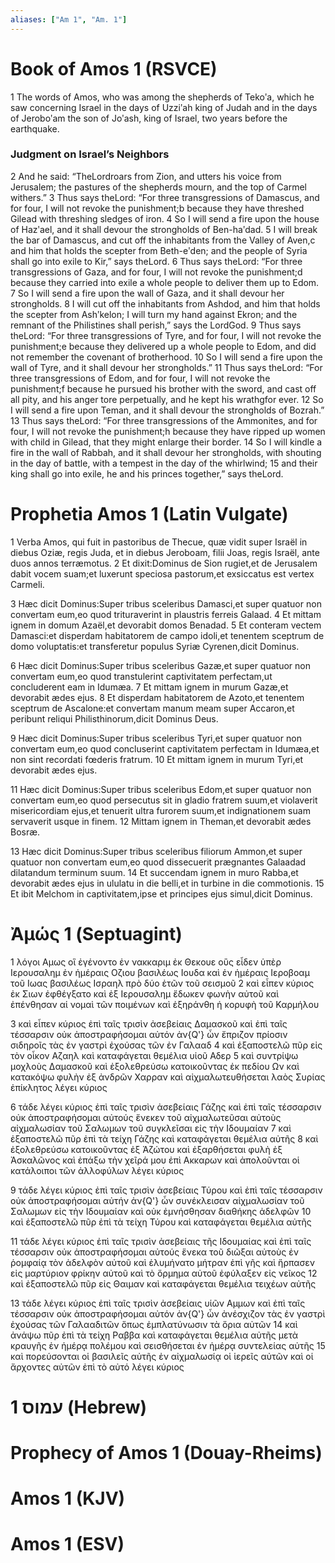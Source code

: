 ```yaml
---
aliases: ["Am 1", "Am. 1"]
---
```



# Book of Amos 1 (RSVCE)

1 The words of Amos, who was among the shepherds of Tekoʹa, which he saw concerning Israel in the days of Uzziʹah king of Judah and in the days of Jeroboʹam the son of Joʹash, king of Israel, two years before the earthquake.
### Judgment on Israel’s Neighbors
2 And he said: “TheLordroars from Zion, and utters his voice from Jerusalem; the pastures of the shepherds mourn, and the top of Carmel withers.”
3 Thus says theLord: “For three transgressions of Damascus, and for four, I will not revoke the punishment;b because they have threshed Gilead with threshing sledges of iron.
4 So I will send a fire upon the house of Hazʹael, and it shall devour the strongholds of Ben-haʹdad.
5 I will break the bar of Damascus, and cut off the inhabitants from the Valley of Aven,c and him that holds the scepter from Beth-eʹden; and the people of Syria shall go into exile to Kir,” says theLord.
6 Thus says theLord: “For three transgressions of Gaza, and for four, I will not revoke the punishment;d because they carried into exile a whole people to deliver them up to Edom.
7 So I will send a fire upon the wall of Gaza, and it shall devour her strongholds.
8 I will cut off the inhabitants from Ashdod, and him that holds the scepter from Ashʹkelon; I will turn my hand against Ekron; and the remnant of the Philistines shall perish,” says the LordGod.
9 Thus says theLord: “For three transgressions of Tyre, and for four, I will not revoke the punishment;e because they delivered up a whole people to Edom, and did not remember the covenant of brotherhood.
10 So I will send a fire upon the wall of Tyre, and it shall devour her strongholds.”
11 Thus says theLord: “For three transgressions of Edom, and for four, I will not revoke the punishment;f because he pursued his brother with the sword, and cast off all pity, and his anger tore perpetually, and he kept his wrathgfor ever.
12 So I will send a fire upon Teman, and it shall devour the strongholds of Bozrah.”
13 Thus says theLord: “For three transgressions of the Ammonites, and for four, I will not revoke the punishment;h because they have ripped up women with child in Gilead, that they might enlarge their border.
14 So I will kindle a fire in the wall of Rabbah, and it shall devour her strongholds, with shouting in the day of battle, with a tempest in the day of the whirlwind;
15 and their king shall go into exile, he and his princes together,” says theLord.


# Prophetia Amos 1 (Latin Vulgate)

1 Verba Amos, qui fuit in pastoribus de Thecue, quæ vidit super Israël in diebus Oziæ, regis Juda, et in diebus Jeroboam, filii Joas, regis Israël, ante duos annos terræmotus.
2 Et dixit:Dominus de Sion rugiet,et de Jerusalem dabit vocem suam;et luxerunt speciosa pastorum,et exsiccatus est vertex Carmeli.

3 Hæc dicit Dominus:Super tribus sceleribus Damasci,et super quatuor non convertam eum,eo quod trituraverint in plaustris ferreis Galaad.
4 Et mittam ignem in domum Azaël,et devorabit domos Benadad.
5 Et conteram vectem Damasci:et disperdam habitatorem de campo idoli,et tenentem sceptrum de domo voluptatis:et transferetur populus Syriæ Cyrenen,dicit Dominus.

6 Hæc dicit Dominus:Super tribus sceleribus Gazæ,et super quatuor non convertam eum,eo quod transtulerint captivitatem perfectam,ut concluderent eam in Idumæa.
7 Et mittam ignem in murum Gazæ,et devorabit ædes ejus.
8 Et disperdam habitatorem de Azoto,et tenentem sceptrum de Ascalone:et convertam manum meam super Accaron,et peribunt reliqui Philisthinorum,dicit Dominus Deus.

9 Hæc dicit Dominus:Super tribus sceleribus Tyri,et super quatuor non convertam eum,eo quod concluserint captivitatem perfectam in Idumæa,et non sint recordati fœderis fratrum.
10 Et mittam ignem in murum Tyri,et devorabit ædes ejus.

11 Hæc dicit Dominus:Super tribus sceleribus Edom,et super quatuor non convertam eum,eo quod persecutus sit in gladio fratrem suum,et violaverit misericordiam ejus,et tenuerit ultra furorem suum,et indignationem suam servaverit usque in finem.
12 Mittam ignem in Theman,et devorabit ædes Bosræ.

13 Hæc dicit Dominus:Super tribus sceleribus filiorum Ammon,et super quatuor non convertam eum,eo quod dissecuerit prægnantes Galaadad dilatandum terminum suum.
14 Et succendam ignem in muro Rabba,et devorabit ædes ejus in ululatu in die belli,et in turbine in die commotionis.
15 Et ibit Melchom in captivitatem,ipse et principes ejus simul,dicit Dominus.


# Ἀμώς 1 (Septuagint)

1 λόγοι Αμως οἳ ἐγένοντο ἐν νακκαριμ ἐκ Θεκουε οὓς εἶδεν ὑπὲρ Ιερουσαλημ ἐν ἡμέραις Οζιου βασιλέως Ιουδα καὶ ἐν ἡμέραις Ιεροβοαμ τοῦ Ιωας βασιλέως Ισραηλ πρὸ δύο ἐτῶν τοῦ σεισμοῦ
2 καὶ εἶπεν κύριος ἐκ Σιων ἐφθέγξατο καὶ ἐξ Ιερουσαλημ ἔδωκεν φωνὴν αὐτοῦ καὶ ἐπένθησαν αἱ νομαὶ τῶν ποιμένων καὶ ἐξηράνθη ἡ κορυφὴ τοῦ Καρμήλου

3 καὶ εἶπεν κύριος ἐπὶ ταῖς τρισὶν ἀσεβείαις Δαμασκοῦ καὶ ἐπὶ ταῖς τέσσαρσιν οὐκ ἀποστραφήσομαι αὐτόν ἀν{Q'} ὧν ἔπριζον πρίοσιν σιδηροῖς τὰς ἐν γαστρὶ ἐχούσας τῶν ἐν Γαλααδ
4 καὶ ἐξαποστελῶ πῦρ εἰς τὸν οἶκον Αζαηλ καὶ καταφάγεται θεμέλια υἱοῦ Αδερ
5 καὶ συντρίψω μοχλοὺς Δαμασκοῦ καὶ ἐξολεθρεύσω κατοικοῦντας ἐκ πεδίου Ων καὶ κατακόψω φυλὴν ἐξ ἀνδρῶν Χαρραν καὶ αἰχμαλωτευθήσεται λαὸς Συρίας ἐπίκλητος λέγει κύριος

6 τάδε λέγει κύριος ἐπὶ ταῖς τρισὶν ἀσεβείαις Γάζης καὶ ἐπὶ ταῖς τέσσαρσιν οὐκ ἀποστραφήσομαι αὐτούς ἕνεκεν τοῦ αἰχμαλωτεῦσαι αὐτοὺς αἰχμαλωσίαν τοῦ Σαλωμων τοῦ συγκλεῖσαι εἰς τὴν Ιδουμαίαν
7 καὶ ἐξαποστελῶ πῦρ ἐπὶ τὰ τείχη Γάζης καὶ καταφάγεται θεμέλια αὐτῆς
8 καὶ ἐξολεθρεύσω κατοικοῦντας ἐξ Ἀζώτου καὶ ἐξαρθήσεται φυλὴ ἐξ Ἀσκαλῶνος καὶ ἐπάξω τὴν χεῖρά μου ἐπὶ Ακκαρων καὶ ἀπολοῦνται οἱ κατάλοιποι τῶν ἀλλοφύλων λέγει κύριος

9 τάδε λέγει κύριος ἐπὶ ταῖς τρισὶν ἀσεβείαις Τύρου καὶ ἐπὶ ταῖς τέσσαρσιν οὐκ ἀποστραφήσομαι αὐτήν ἀν{Q'} ὧν συνέκλεισαν αἰχμαλωσίαν τοῦ Σαλωμων εἰς τὴν Ιδουμαίαν καὶ οὐκ ἐμνήσθησαν διαθήκης ἀδελφῶν
10 καὶ ἐξαποστελῶ πῦρ ἐπὶ τὰ τείχη Τύρου καὶ καταφάγεται θεμέλια αὐτῆς

11 τάδε λέγει κύριος ἐπὶ ταῖς τρισὶν ἀσεβείαις τῆς Ιδουμαίας καὶ ἐπὶ ταῖς τέσσαρσιν οὐκ ἀποστραφήσομαι αὐτούς ἕνεκα τοῦ διῶξαι αὐτοὺς ἐν ῥομφαίᾳ τὸν ἀδελφὸν αὐτοῦ καὶ ἐλυμήνατο μήτραν ἐπὶ γῆς καὶ ἥρπασεν εἰς μαρτύριον φρίκην αὐτοῦ καὶ τὸ ὅρμημα αὐτοῦ ἐφύλαξεν εἰς νεῖκος
12 καὶ ἐξαποστελῶ πῦρ εἰς Θαιμαν καὶ καταφάγεται θεμέλια τειχέων αὐτῆς

13 τάδε λέγει κύριος ἐπὶ ταῖς τρισὶν ἀσεβείαις υἱῶν Αμμων καὶ ἐπὶ ταῖς τέσσαρσιν οὐκ ἀποστραφήσομαι αὐτόν ἀν{Q'} ὧν ἀνέσχιζον τὰς ἐν γαστρὶ ἐχούσας τῶν Γαλααδιτῶν ὅπως ἐμπλατύνωσιν τὰ ὅρια αὐτῶν
14 καὶ ἀνάψω πῦρ ἐπὶ τὰ τείχη Ραββα καὶ καταφάγεται θεμέλια αὐτῆς μετὰ κραυγῆς ἐν ἡμέρᾳ πολέμου καὶ σεισθήσεται ἐν ἡμέρᾳ συντελείας αὐτῆς
15 καὶ πορεύσονται οἱ βασιλεῖς αὐτῆς ἐν αἰχμαλωσίᾳ οἱ ἱερεῖς αὐτῶν καὶ οἱ ἄρχοντες αὐτῶν ἐπὶ τὸ αὐτό λέγει κύριος


# 1 עמוס (Hebrew)


# Prophecy of Amos 1 (Douay-Rheims)


# Amos 1 (KJV)


# Amos 1 (ESV)

